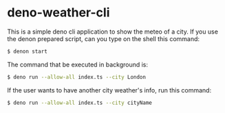 # deno-weather-cli

This is a simple deno cli application to show the meteo of a city.
If you use the denon prepared script, can you type on the shell this command:
```bash
$ denon start
```

The command that be executed in background is: 
```bash
$ deno run --allow-all index.ts --city London
```

If the user wants to have another city weather's info, run this command: 
```bash
$ deno run --allow-all index.ts --city cityName
```

